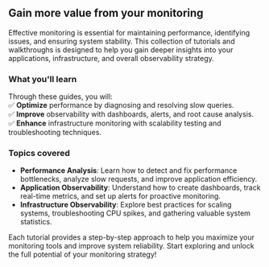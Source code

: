 


## Gain more value from your monitoring 

Effective monitoring is essential for maintaining performance, identifying issues, and ensuring system stability. This collection of tutorials and walkthroughs is designed to help you gain deeper insights into your applications, infrastructure, and overall observability strategy.  

### What you'll learn  
Through these guides, you will:  
✅ **Optimize** performance by diagnosing and resolving slow queries.  
✅ **Improve** observability with dashboards, alerts, and root cause analysis.  
✅ **Enhance** infrastructure monitoring with scalability testing and troubleshooting techniques.  

### Topics covered 
- **Performance Analysis**: Learn how to detect and fix performance bottlenecks, analyze slow requests, and improve application efficiency.  
- **Application Observability**: Understand how to create dashboards, track real-time metrics, and set up alerts for proactive monitoring.  
- **Infrastructure Observability**: Explore best practices for scaling systems, troubleshooting CPU spikes, and gathering valuable system statistics.  

Each tutorial provides a step-by-step approach to help you maximize your monitoring tools and improve system reliability. Start exploring and unlock the full potential of your monitoring strategy!  
